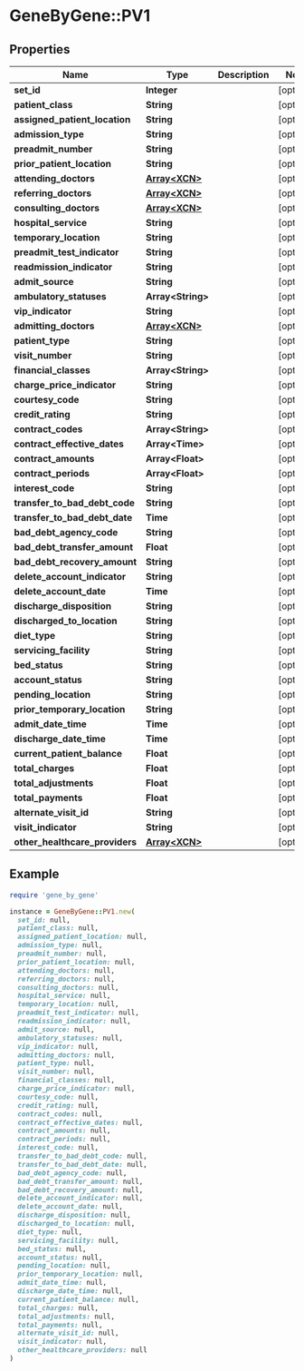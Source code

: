 # GeneByGene::PV1

## Properties

| Name | Type | Description | Notes |
| ---- | ---- | ----------- | ----- |
| **set_id** | **Integer** |  | [optional] |
| **patient_class** | **String** |  | [optional] |
| **assigned_patient_location** | **String** |  | [optional] |
| **admission_type** | **String** |  | [optional] |
| **preadmit_number** | **String** |  | [optional] |
| **prior_patient_location** | **String** |  | [optional] |
| **attending_doctors** | [**Array&lt;XCN&gt;**](XCN.md) |  | [optional] |
| **referring_doctors** | [**Array&lt;XCN&gt;**](XCN.md) |  | [optional] |
| **consulting_doctors** | [**Array&lt;XCN&gt;**](XCN.md) |  | [optional] |
| **hospital_service** | **String** |  | [optional] |
| **temporary_location** | **String** |  | [optional] |
| **preadmit_test_indicator** | **String** |  | [optional] |
| **readmission_indicator** | **String** |  | [optional] |
| **admit_source** | **String** |  | [optional] |
| **ambulatory_statuses** | **Array&lt;String&gt;** |  | [optional] |
| **vip_indicator** | **String** |  | [optional] |
| **admitting_doctors** | [**Array&lt;XCN&gt;**](XCN.md) |  | [optional] |
| **patient_type** | **String** |  | [optional] |
| **visit_number** | **String** |  | [optional] |
| **financial_classes** | **Array&lt;String&gt;** |  | [optional] |
| **charge_price_indicator** | **String** |  | [optional] |
| **courtesy_code** | **String** |  | [optional] |
| **credit_rating** | **String** |  | [optional] |
| **contract_codes** | **Array&lt;String&gt;** |  | [optional] |
| **contract_effective_dates** | **Array&lt;Time&gt;** |  | [optional] |
| **contract_amounts** | **Array&lt;Float&gt;** |  | [optional] |
| **contract_periods** | **Array&lt;Float&gt;** |  | [optional] |
| **interest_code** | **String** |  | [optional] |
| **transfer_to_bad_debt_code** | **String** |  | [optional] |
| **transfer_to_bad_debt_date** | **Time** |  | [optional] |
| **bad_debt_agency_code** | **String** |  | [optional] |
| **bad_debt_transfer_amount** | **Float** |  | [optional] |
| **bad_debt_recovery_amount** | **String** |  | [optional] |
| **delete_account_indicator** | **String** |  | [optional] |
| **delete_account_date** | **Time** |  | [optional] |
| **discharge_disposition** | **String** |  | [optional] |
| **discharged_to_location** | **String** |  | [optional] |
| **diet_type** | **String** |  | [optional] |
| **servicing_facility** | **String** |  | [optional] |
| **bed_status** | **String** |  | [optional] |
| **account_status** | **String** |  | [optional] |
| **pending_location** | **String** |  | [optional] |
| **prior_temporary_location** | **String** |  | [optional] |
| **admit_date_time** | **Time** |  | [optional] |
| **discharge_date_time** | **Time** |  | [optional] |
| **current_patient_balance** | **Float** |  | [optional] |
| **total_charges** | **Float** |  | [optional] |
| **total_adjustments** | **Float** |  | [optional] |
| **total_payments** | **Float** |  | [optional] |
| **alternate_visit_id** | **String** |  | [optional] |
| **visit_indicator** | **String** |  | [optional] |
| **other_healthcare_providers** | [**Array&lt;XCN&gt;**](XCN.md) |  | [optional] |

## Example

```ruby
require 'gene_by_gene'

instance = GeneByGene::PV1.new(
  set_id: null,
  patient_class: null,
  assigned_patient_location: null,
  admission_type: null,
  preadmit_number: null,
  prior_patient_location: null,
  attending_doctors: null,
  referring_doctors: null,
  consulting_doctors: null,
  hospital_service: null,
  temporary_location: null,
  preadmit_test_indicator: null,
  readmission_indicator: null,
  admit_source: null,
  ambulatory_statuses: null,
  vip_indicator: null,
  admitting_doctors: null,
  patient_type: null,
  visit_number: null,
  financial_classes: null,
  charge_price_indicator: null,
  courtesy_code: null,
  credit_rating: null,
  contract_codes: null,
  contract_effective_dates: null,
  contract_amounts: null,
  contract_periods: null,
  interest_code: null,
  transfer_to_bad_debt_code: null,
  transfer_to_bad_debt_date: null,
  bad_debt_agency_code: null,
  bad_debt_transfer_amount: null,
  bad_debt_recovery_amount: null,
  delete_account_indicator: null,
  delete_account_date: null,
  discharge_disposition: null,
  discharged_to_location: null,
  diet_type: null,
  servicing_facility: null,
  bed_status: null,
  account_status: null,
  pending_location: null,
  prior_temporary_location: null,
  admit_date_time: null,
  discharge_date_time: null,
  current_patient_balance: null,
  total_charges: null,
  total_adjustments: null,
  total_payments: null,
  alternate_visit_id: null,
  visit_indicator: null,
  other_healthcare_providers: null
)
```

